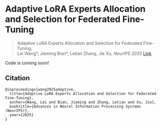 # Adaptive LoRA Experts Allocation and Selection for Federated Fine-Tuning

> Adaptive LoRA Experts Allocation and Selection for Federated Fine-Tuning,            
> Lei Wang*, Jieming Bian*, Letian Zhang, Jie Xu,
> *NeurIPS 2025*
> [Link](https://arxiv.org/pdf/2509.15087)

Code is coming soon!

## Citation
```
@inproceedings{wang2025adaptive,
  title={Adaptive LoRA Experts Allocation and Selection for Federated Fine-Tuning},
  author={Wang, Lei and Bian, Jieming and Zhang, Letian and Xu, Jie},
  booktitle={Advances in Neural Information Processing Systems (NeurIPS)},
  year={2025}
}
```
